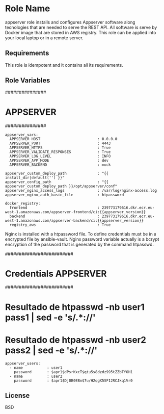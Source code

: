 Role Name
=========

appserver role installs and configures Appserver software along tecnologies that are needed to serve the REST API.
All software is serve by Docker image that are stored in AWS registry.
This role can be applied into your local laptop or in a remote server.

Requirements
------------

This role is idempotent and it contains all its requirements.

Role Variables
--------------

###############
#  APPSERVER  #
###############
~~~
appserver_vars:
  APPSERVER_HOST                          : 0.0.0.0
  APPSERVER_PORT                          : 4443
  APPSERVER_HTTPS                         : True
  APPSERVER_VALIDATE_RESPONSES            : True
  APPSERVER_LOG_LEVEL                     : INFO
  APPSERVER_APP_MODE                      : dev
  APPSERVER_BACKEND                       : mock

appserver_custom_deploy_path              : "{{ install_dir|default('') }}"
appserver_config_path                     : "{{ appserver_custom_deploy_path }}/opt/appserver/conf"
appserver_nginx_access_logs               : /var/log/nginx-access.log
appserver_nginx_auth_basic_file           : htpassword

docker_registry:
  frontend                                : 239773179616.dkr.ecr.eu-west-1.amazonaws.com/appserver-frontend/ci:{{appserver_version}}
  backend                                 : 239773179616.dkr.ecr.eu-west-1.amazonaws.com/appserver-backend/ci:{{appserver_version}}
  registry_aws                            : True
~~~

Nginx is installed with a htpassword file. To define credentials must be in a encrypted file by ansible-vault.
Nginx password variable actually is a bcrypt encryption of the password that is generated by the command htpasswd.

#########################
# Credentials APPSERVER #
#########################
# Resultado de  htpasswd  -nb   user1 pass1 | sed -e 's/.*://'
# Resultado de  htpasswd  -nb   user2 pass2 | sed -e 's/.*://'

~~~
appserver_users:
  - name           : user1
    password       : $apr1$dPsrKxcT$qtu5s8dzdz995tZZbTYOH1
  - name           : user2
    password       : $apr1$Dj0B0E8n$7u/H2qgX5SF12RCJkq1Vr0

~~~

License
-------

BSD
